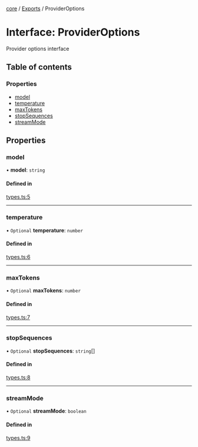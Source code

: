 <!-- 
 ⚠️  AUTO-GENERATED FILE - DO NOT EDIT MANUALLY
 This file is automatically generated by scripts/docs-generator.js
 To make changes, edit the source TypeScript files or update the generator script
-->

[core](../../) / [Exports](../modules) / ProviderOptions

# Interface: ProviderOptions

Provider options interface

## Table of contents

### Properties

- [model](ProviderOptions#model)
- [temperature](ProviderOptions#temperature)
- [maxTokens](ProviderOptions#maxtokens)
- [stopSequences](ProviderOptions#stopsequences)
- [streamMode](ProviderOptions#streammode)

## Properties

### model

• **model**: `string`

#### Defined in

[types.ts:5](https://github.com/woojubb/robota/blob/fe291514c07592ccd62a8a44eed60d02012b431e/packages/core/src/types.ts#L5)

___

### temperature

• `Optional` **temperature**: `number`

#### Defined in

[types.ts:6](https://github.com/woojubb/robota/blob/fe291514c07592ccd62a8a44eed60d02012b431e/packages/core/src/types.ts#L6)

___

### maxTokens

• `Optional` **maxTokens**: `number`

#### Defined in

[types.ts:7](https://github.com/woojubb/robota/blob/fe291514c07592ccd62a8a44eed60d02012b431e/packages/core/src/types.ts#L7)

___

### stopSequences

• `Optional` **stopSequences**: `string`[]

#### Defined in

[types.ts:8](https://github.com/woojubb/robota/blob/fe291514c07592ccd62a8a44eed60d02012b431e/packages/core/src/types.ts#L8)

___

### streamMode

• `Optional` **streamMode**: `boolean`

#### Defined in

[types.ts:9](https://github.com/woojubb/robota/blob/fe291514c07592ccd62a8a44eed60d02012b431e/packages/core/src/types.ts#L9)
